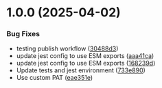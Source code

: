 # 1.0.0 (2025-04-02)


### Bug Fixes

* testing publish workflow ([30488d3](https://github.com/Namadgi/biometry-web-sdk/commit/30488d33f27b158eeb37abdc539d2fef0feb8f6e))
* update jest config to use ESM exports ([aaa41ca](https://github.com/Namadgi/biometry-web-sdk/commit/aaa41ca3ac7465e81992e1a5ab2e1f8bdbed1fbf))
* update jest config to use ESM exports ([168239d](https://github.com/Namadgi/biometry-web-sdk/commit/168239d684ff97b3bfaaf903b5abe7c4a1e67928))
* Update tests and jest environment ([733e890](https://github.com/Namadgi/biometry-web-sdk/commit/733e890ad90ea55cee234c1cddc2723d6122f41d))
* Use custom PAT ([eae351e](https://github.com/Namadgi/biometry-web-sdk/commit/eae351e6cfaa5f330664ac345965c0c6910eada4))
